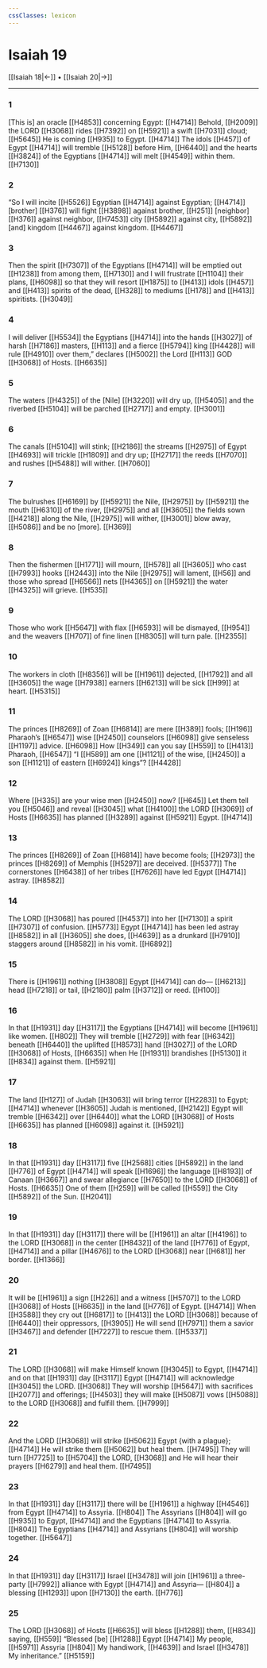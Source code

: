 ```yaml
---
cssClasses: lexicon
---
```


# Isaiah 19

[[Isaiah 18|←]] • [[Isaiah 20|→]]

---

### 1
[This is] an oracle [[H4853]] concerning Egypt: [[H4714]] Behold, [[H2009]] the LORD [[H3068]] rides [[H7392]] on [[H5921]] a swift [[H7031]] cloud; [[H5645]] He is coming [[H935]] to Egypt. [[H4714]] The idols [[H457]] of Egypt [[H4714]] will tremble [[H5128]] before Him, [[H6440]] and the hearts [[H3824]] of the Egyptians [[H4714]] will melt [[H4549]] within them. [[H7130]]

### 2
“So I will incite [[H5526]] Egyptian [[H4714]] against Egyptian; [[H4714]] [brother] [[H376]] will fight [[H3898]] against brother, [[H251]] [neighbor] [[H376]] against neighbor, [[H7453]] city [[H5892]] against city, [[H5892]] [and] kingdom [[H4467]] against kingdom. [[H4467]]

### 3
Then the spirit [[H7307]] of the Egyptians [[H4714]] will be emptied out [[H1238]] from among them, [[H7130]] and I will frustrate [[H1104]] their plans, [[H6098]] so that they will resort [[H1875]] to [[H413]] idols [[H457]] and [[H413]] spirits of the dead, [[H328]] to mediums [[H178]] and [[H413]] spiritists. [[H3049]]

### 4
I will deliver [[H5534]] the Egyptians [[H4714]] into the hands [[H3027]] of harsh [[H7186]] masters, [[H113]] and a fierce [[H5794]] king [[H4428]] will rule [[H4910]] over them,”  declares [[H5002]] the Lord [[H113]] GOD [[H3068]] of Hosts. [[H6635]]

### 5
The waters [[H4325]] of the [Nile] [[H3220]] will dry up, [[H5405]] and the riverbed [[H5104]] will be parched [[H2717]] and empty. [[H3001]]

### 6
The canals [[H5104]] will stink; [[H2186]] the streams [[H2975]] of Egypt [[H4693]] will trickle [[H1809]] and dry up; [[H2717]] the reeds [[H7070]] and rushes [[H5488]] will wither. [[H7060]]

### 7
The bulrushes [[H6169]] by [[H5921]] the Nile, [[H2975]] by [[H5921]] the mouth [[H6310]] of the river, [[H2975]] and all [[H3605]] the fields sown [[H4218]] along the Nile, [[H2975]] will wither, [[H3001]] blow away, [[H5086]] and be no [more]. [[H369]]

### 8
Then the fishermen [[H1771]] will mourn, [[H578]] all [[H3605]] who cast [[H7993]] hooks [[H2443]] into the Nile [[H2975]] will lament, [[H56]] and those who spread [[H6566]] nets [[H4365]] on [[H5921]] the water [[H4325]] will grieve. [[H535]]

### 9
Those who work [[H5647]] with flax [[H6593]] will be dismayed, [[H954]] and the weavers [[H707]] of fine linen [[H8305]] will turn pale. [[H2355]]

### 10
The workers in cloth [[H8356]] will be [[H1961]] dejected, [[H1792]] and all [[H3605]] the wage [[H7938]] earners [[H6213]] will be sick [[H99]] at heart. [[H5315]]

### 11
The princes [[H8269]] of Zoan [[H6814]] are mere [[H389]] fools; [[H196]] Pharaoh’s [[H6547]] wise [[H2450]] counselors [[H6098]] give senseless [[H1197]] advice. [[H6098]] How [[H349]] can you say [[H559]] to [[H413]] Pharaoh, [[H6547]] “I [[H589]] am one [[H1121]] of the wise, [[H2450]] a son [[H1121]] of eastern [[H6924]] kings”? [[H4428]]

### 12
Where [[H335]] are your wise men [[H2450]] now? [[H645]] Let them tell you [[H5046]] and reveal [[H3045]] what [[H4100]] the LORD [[H3069]] of Hosts [[H6635]] has planned [[H3289]] against [[H5921]] Egypt. [[H4714]]

### 13
The princes [[H8269]] of Zoan [[H6814]] have become fools; [[H2973]] the princes [[H8269]] of Memphis [[H5297]] are deceived. [[H5377]] The cornerstones [[H6438]] of her tribes [[H7626]] have led Egypt [[H4714]] astray. [[H8582]]

### 14
The LORD [[H3068]] has poured [[H4537]] into her [[H7130]] a spirit [[H7307]] of confusion. [[H5773]] Egypt [[H4714]] has been led astray [[H8582]] in all [[H3605]] she does, [[H4639]] as a drunkard [[H7910]] staggers around [[H8582]] in his vomit. [[H6892]]

### 15
There is [[H1961]] nothing [[H3808]] Egypt [[H4714]] can do— [[H6213]] head [[H7218]] or tail, [[H2180]] palm [[H3712]] or reed. [[H100]]

### 16
In that [[H1931]] day [[H3117]] the Egyptians [[H4714]] will become [[H1961]] like women. [[H802]] They will tremble [[H2729]] with fear [[H6342]] beneath [[H6440]] the uplifted [[H8573]] hand [[H3027]] of the LORD [[H3068]] of Hosts, [[H6635]] when He [[H1931]] brandishes [[H5130]] it [[H834]] against them. [[H5921]]

### 17
The land [[H127]] of Judah [[H3063]] will bring terror [[H2283]] to Egypt; [[H4714]] whenever [[H3605]] Judah is mentioned, [[H2142]] Egypt will tremble [[H6342]] over [[H6440]] what the LORD [[H3068]] of Hosts [[H6635]] has planned [[H6098]] against it. [[H5921]]

### 18
In that [[H1931]] day [[H3117]] five [[H2568]] cities [[H5892]] in the land [[H776]] of Egypt [[H4714]] will speak [[H1696]] the language [[H8193]] of Canaan [[H3667]] and swear allegiance [[H7650]] to the LORD [[H3068]] of Hosts. [[H6635]] One of them [[H259]] will be called [[H559]] the City [[H5892]] of the Sun. [[H2041]]

### 19
In that [[H1931]] day [[H3117]] there will be [[H1961]] an altar [[H4196]] to the LORD [[H3068]] in the center [[H8432]] of the land [[H776]] of Egypt, [[H4714]] and a pillar [[H4676]] to the LORD [[H3068]] near [[H681]] her border. [[H1366]]

### 20
It will be [[H1961]] a sign [[H226]] and a witness [[H5707]] to the LORD [[H3068]] of Hosts [[H6635]] in the land [[H776]] of Egypt. [[H4714]] When [[H3588]] they cry out [[H6817]] to [[H413]] the LORD [[H3068]] because of [[H6440]] their oppressors, [[H3905]] He will send [[H7971]] them a savior [[H3467]] and defender [[H7227]] to rescue them. [[H5337]]

### 21
The LORD [[H3068]] will make Himself known [[H3045]] to Egypt, [[H4714]] and on that [[H1931]] day [[H3117]] Egypt [[H4714]] will acknowledge [[H3045]] the LORD. [[H3068]] They will worship [[H5647]] with sacrifices [[H2077]] and offerings; [[H4503]] they will make [[H5087]] vows [[H5088]] to the LORD [[H3068]] and fulfill them. [[H7999]]

### 22
And the LORD [[H3068]] will strike [[H5062]] Egypt {with a plague}; [[H4714]] He will strike them [[H5062]] but heal them. [[H7495]] They will turn [[H7725]] to [[H5704]] the LORD, [[H3068]] and He will hear their prayers [[H6279]] and  heal them. [[H7495]]

### 23
In that [[H1931]] day [[H3117]] there will be [[H1961]] a highway [[H4546]] from Egypt [[H4714]] to Assyria. [[H804]] The Assyrians [[H804]] will go [[H935]] to Egypt, [[H4714]] and the Egyptians [[H4714]] to Assyria. [[H804]] The Egyptians [[H4714]] and Assyrians [[H804]] will worship together. [[H5647]]

### 24
In that [[H1931]] day [[H3117]] Israel [[H3478]] will join [[H1961]] a three-party [[H7992]] alliance with Egypt [[H4714]] and Assyria— [[H804]] a blessing [[H1293]] upon [[H7130]] the earth. [[H776]]

### 25
The LORD [[H3068]] of Hosts [[H6635]] will bless [[H1288]] them, [[H834]] saying, [[H559]] “Blessed [be] [[H1288]] Egypt [[H4714]] My people, [[H5971]] Assyria [[H804]] My handiwork, [[H4639]] and Israel [[H3478]] My inheritance.” [[H5159]]


